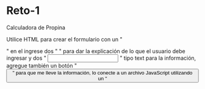 # Reto-1

Calculadora de Propina 

Utilice HTML para crear el formulario con un " <form> " en el ingrese dos " <label> " para dar la explicación de lo que el usuario debe ingresar y dos " <input> " tipo text para la información, agregue también un botón "<button>" para que me lleve la información, lo conecte a un archivo JavaScript utilizando un "<script>" y darle las funcionalidades haciendo las operaciones y para un mejor aspecto visual lo conecte a CSS y le di estilo haciendo uso de las etiquetas.
